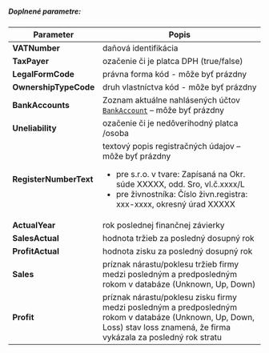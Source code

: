 ##### Doplnené parametre:
| Parameter | Popis |
| ----------- | ----------- |
| **VATNumber** | daňová identifikácia |
| **TaxPayer** | ozačenie či je platca DPH (true/false)|
| **LegalFormCode** | právna forma kód - môže byť prázdny |
| **OwnershipTypeCode** | druh vlastníctva kód - môže byť prázdny |
| **BankAccounts** | Zoznam aktuálne nahlásených účtov [`BankAccount`](#BankAccount) – môže byť prázdny |
| **Uneliability** | ozačenie či je nedôverihodný platca /osoba|
| **RegisterNumberText** | textový popis registračných údajov – môže byť prázdny <ul><li>pre s.r.o. v tvare: Zapísaná na Okr. súde XXXXX, odd. Sro, vl.č.xxxx/L</li><li>pre živnostníka: Číslo živn.registra: xxx-xxxx, okresný úrad XXXXX </li></ul>|
| **ActualYear**| rok poslednej finančnej závierky |
| **SalesActual**| hodnota tržieb za posledný dosupný rok |
| **ProfitActual**| hodnota zisku za posledný dosupný rok|
| **Sales**| príznak nárastu/poklesu tržieb firmy medzi posledným a predposledným rokom v databáze (Unknown, Up, Down) |
| **Profit**| príznak nárastu/poklesu zisku firmy medzi posledným a predposledným rokom v databáze (Unknown, Up, Down, Loss) stav loss znamená, že firma vykázala za posledný rok stratu |